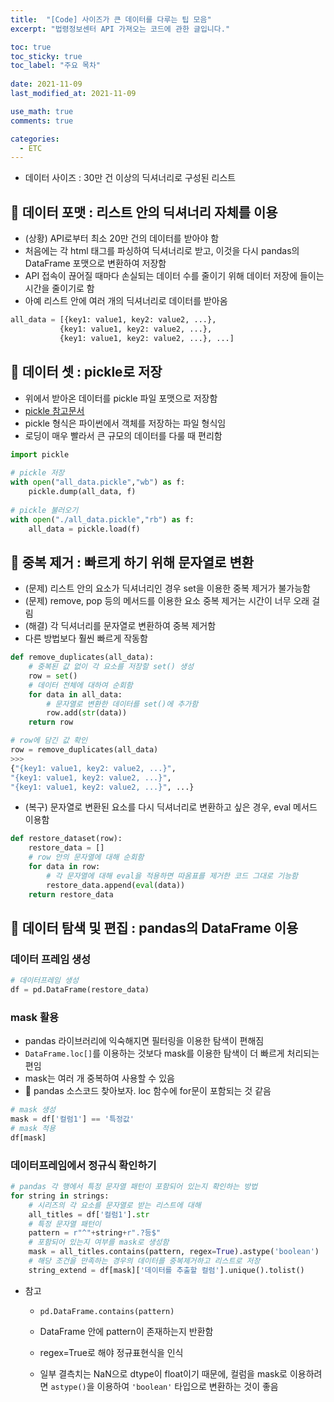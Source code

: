 ```yaml
---
title:  "[Code] 사이즈가 큰 데이터를 다루는 팁 모음"
excerpt: "법령정보센터 API 가져오는 코드에 관한 글입니다."

toc: true
toc_sticky: true
toc_label: "주요 목차"
 
date: 2021-11-09
last_modified_at: 2021-11-09

use_math: true
comments: true

categories:
  - ETC
---
```






- 데이터 사이즈 : 30만 건 이상의 딕셔너리로 구성된 리스트



## 📌 데이터 포맷 : 리스트 안의 딕셔너리 자체를 이용

- (상황) API로부터 최소 20만 건의 데이터를 받아야 함
- 처음에는 각 html 태그를 파싱하여 딕셔너리로 받고, 이것을 다시 pandas의 DataFrame 포맷으로 변환하여 저장함
- API 접속이 끊어질 때마다 손실되는 데이터 수를 줄이기 위해 데이터 저장에 들이는 시간을 줄이기로 함
- 아예 리스트 안에 여러 개의 딕셔너리로 데이터를 받아옴

```python
all_data = [{key1: value1, key2: value2, ...},
           {key1: value1, key2: value2, ...},
           {key1: value1, key2: value2, ...}, ...]
```





## 📌 데이터 셋 : pickle로 저장

- 위에서 받아온 데이터를 pickle 파일 포맷으로 저장함
- [pickle 참고문서](https://docs.python.org/3/library/pickle.html)
- pickle 형식은 파이썬에서 객체를 저장하는 파일 형식임
- 로딩이 매우 빨라서 큰 규모의 데이터를 다룰 때 편리함

```python
import pickle
 
# pickle 저장
with open("all_data.pickle","wb") as f:
    pickle.dump(all_data, f)
 
# pickle 불러오기
with open("./all_data.pickle","rb") as f:
    all_data = pickle.load(f)
```



## 📌 중복  제거 : 빠르게 하기 위해 문자열로 변환

- (문제) 리스트 안의 요소가 딕셔너리인 경우 set을 이용한 중복 제거가 불가능함
- (문제) remove, pop 등의 메서드를 이용한 요소 중복 제거는 시간이 너무 오래 걸림
- (해결) 각 딕셔너리를 문자열로 변환하여 중복 제거함
- 다른 방법보다 훨씬 빠르게 작동함

```python
def remove_duplicates(all_data):
	# 중복된 값 없이 각 요소를 저장할 set() 생성
    row = set()
    # 데이터 전체에 대하여 순회함
    for data in all_data:
        # 문자열로 변환한 데이터를 set()에 추가함
        row.add(str(data))
    return row
```

```python
# row에 담긴 값 확인
row = remove_duplicates(all_data)
>>>
{"{key1: value1, key2: value2, ...}",
"{key1: value1, key2: value2, ...}",
"{key1: value1, key2: value2, ...}", ...}
```

- (복구) 문자열로 변환된 요소를 다시 딕셔너리로 변환하고 싶은 경우, eval 메서드 이용함

```python
def restore_dataset(row):
	restore_data = []
    # row 안의 문자열에 대해 순회함
    for data in row:
        # 각 문자열에 대해 eval을 적용하면 따옴표를 제거한 코드 그대로 기능함
        restore_data.append(eval(data))
	return restore_data
```



## 📌 데이터 탐색 및 편집 : pandas의 DataFrame 이용

### 데이터 프레임 생성

```python
# 데이터프레임 생성
df = pd.DataFrame(restore_data)
```

### mask 활용

- pandas 라이브러리에 익숙해지면 필터링을 이용한 탐색이 편해짐
- ```DataFrame.loc[]```를 이용하는 것보다 mask를 이용한 탐색이 더 빠르게 처리되는 편임
- mask는 여러 개 중복하여 사용할 수 있음
- 🐥 pandas 소스코드 찾아보자. loc 함수에 for문이 포함되는 것 같음

```python
# mask 생성
mask = df['컬럼1'] == '특정값'
# mask 적용
df[mask]
```

### 데이터프레임에서 정규식 확인하기

```python
# pandas 각 행에서 특정 문자열 패턴이 포함되어 있는지 확인하는 방법
for string in strings:
    # 시리즈의 각 요소를 문자열로 받는 리스트에 대해
    all_titles = df['컬럼1'].str
    # 특정 문자열 패턴이
    pattern = r"^"+string+r".?등$"
    # 포함되어 있는지 여부를 mask로 생성함
    mask = all_titles.contains(pattern, regex=True).astype('boolean')
    # 해당 조건을 만족하는 경우의 데이터를 중복제거하고 리스트로 저장
    string_extend = df[mask]['데이터를 추출할 컬럼'].unique().tolist()
```

- 참고

  - ```pd.DataFrame.contains(pattern)```

  - DataFrame 안에 pattern이 존재하는지 반환함

  - regex=True로 해야 정규표현식을 인식

  - 일부 결측치는 NaN으로 dtype이 float이기 때문에, 컬럼을 mask로 이용하려면 ```astype()```을 이용하여 ```'boolean'``` 타입으로  변환하는 것이 좋음

    
